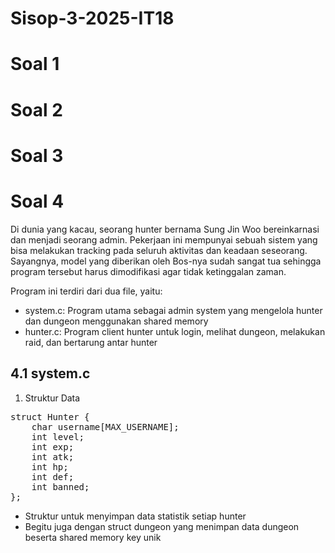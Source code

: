 # Sisop-3-2025-IT18
# Soal 1
# Soal 2
# Soal 3
# Soal 4
Di dunia yang kacau, seorang hunter bernama Sung Jin Woo bereinkarnasi dan menjadi seorang admin. Pekerjaan ini mempunyai sebuah sistem yang bisa melakukan tracking pada seluruh aktivitas dan keadaan seseorang. Sayangnya, model yang diberikan oleh Bos-nya sudah sangat tua sehingga program tersebut harus dimodifikasi agar tidak ketinggalan zaman.

Program ini terdiri dari dua file, yaitu:
  * system.c: Program utama sebagai admin system yang mengelola hunter dan dungeon menggunakan shared memory
  * hunter.c: Program client hunter untuk login, melihat dungeon, melakukan raid, dan bertarung antar hunter

## 4.1 system.c
1. Struktur Data
<pre>
struct Hunter {
    char username[MAX_USERNAME];
    int level;
    int exp;
    int atk;
    int hp;
    int def;
    int banned;
}; </pre>
* Struktur untuk menyimpan data statistik setiap hunter
* Begitu juga dengan struct dungeon yang menimpan data dungeon beserta shared memory key unik


